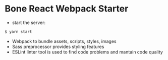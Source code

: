 # Bone React Webpack Starter

* start the server: 
```sh
$ yarn start
```
  * Webpack to bundle assets, scripts, styles, images
  * Sass preprocessor provides styling features 
  * ESLint linter tool is used to find code problems and mantain code quality   
 

 